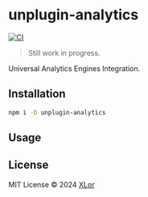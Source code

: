# unplugin-analytics

[![CI](https://github.com/yjl9903/unplugin-analytics/actions/workflows/ci.yml/badge.svg)](https://github.com/yjl9903/unplugin-analytics/actions/workflows/ci.yml)

> Still work in progress.

Universal Analytics Engines Integration.

## Installation

```bash
npm i -D unplugin-analytics
```

## Usage

## License

MIT License © 2024 [XLor](https://github.com/yjl9903)
